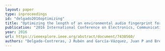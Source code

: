 ```yaml
---
layout: paper
type: inproceedings
id: "delgado2016optimizing"
title: "Optimizing the length of an environmental audio fingerprint for place classification"
publication: "2016 International Conference on Electronics, Communications and Computers (CONIELECOMP)"
year: 2016
url: https://ieeexplore.ieee.org/abstract/document/7438560/
authors: "Delgado-Contreras, J Rubén and García-Vázquez, Juan P and Brena, Ramón"
---
```


